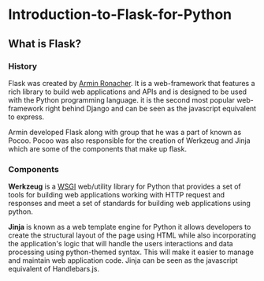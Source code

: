 # Introduction-to-Flask-for-Python

## What is Flask?

### History

Flask was created by [Armin Ronacher](https://en.wikipedia.org/wiki/Armin_Ronacher). It is a web-framework that features a rich library to build web applications and APIs and is designed to be used with the Python programming language. it is the second most popular web-framework right behind Django and can be seen as the javascript equivalent to express. 

Armin developed Flask along with group that he was a part of known as Pocoo. Pocoo was also responsible for the creation of Werkzeug and Jinja which are some of the components that make up flask.

### Components

**Werkzeug** is a [WSGI](https://wsgi.readthedocs.io/en/latest/what.html) web/utility library for Python that provides a set of tools for building web applications working with HTTP request and responses and meet a set of standards for building web applications using python.

**Jinja** is known as a web template engine for Python it allows developers to create the structural layout of the page using HTML while also incorporating the application's logic that will handle the users interactions and data processing using python-themed syntax. This will make it easier to manage and maintain web application code. Jinja can be seen as the javascript equivalent of Handlebars.js.




 

